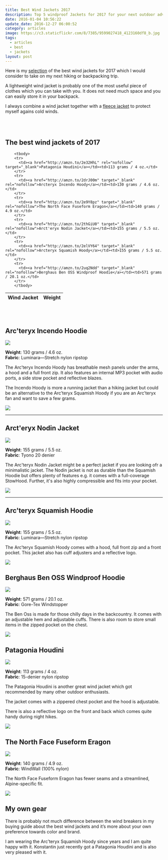 ```yaml
---
title: Best Wind Jackets 2017
description: Top 5 windproof Jackets for 2017 for your next outdoor adventure!
date: 2016-01-04 10:56:22
update_date: 2016-12-27 06:00:52
category: articles
image: https://c3.staticflickr.com/8/7385/9599027418_4123160df8_b.jpg
tags:
  - articles
  - best
  - jackets
layout: post
---
```

Here is my [selection](#the-best-wind-jackets-of-2017) of the best wind jackets for 2017 which I would consider to take on my next hiking or backpacking trip.   

A lightweight wind jacket is probably one of the most useful piece of clothes which you can take with you. It does not need much space and you can easily store it in your backpack.  

I always combine a wind jacket together with a [fleece jacket](http://www.hikeventures.com/best-windjackets/) to protect myself agains cold winds.    

<amp-img src="https://c3.staticflickr.com/8/7385/9599027418_4123160df8_b.jpg" width="992" height="661" alt="best wind jackets for 2017" layout="responsive"></amp-img>   
<br>   
<!--more-->

## The best wind jackets of 2017

<div class="table-responsive">  
<table class="table table-hover table-bordered list_items">  
        <thead>  
             <tr>  
                <th>Wind Jacket</th><th>Weight</th>  
             </tr>  
        </thead>  

        <tbody>  
        <tr>  
          <td><a href="http://amzn.to/2e32HhL" rel="nofollow" target="_blank">Patagonia Houdini</a></td><td>113 grams / 4 oz.</td>  
        </tr>  
        <tr>  
          <td><a href="http://amzn.to/2drJ00m" target="_blank" rel="nofollow">Arcteryx Incendo Hoody</a></td><td>130 grams / 4.6 oz.</td>  
        </tr>  
        <tr>  
          <td><a href="http://amzn.to/2e9Y8pz" target="_blank" rel="nofollow">The North Face Fuseform Eragon</a></td><td>140 grams / 4.9 oz.</td>  
        </tr>  
        <tr>  
          <td><a href="http://amzn.to/2thGiU0" target="_blank" rel="nofollow">Arct'eryx Nodin Jacket</a></td><td>155 grams / 5.5 oz.</td>  
        </tr>  
        <tr>  
          <td><a href="http://amzn.to/2elVY64" target="_blank" rel="nofollow">Arcteryx Squamish Hoody</a></td><td>155 grams / 5.5 oz.</td>  
        </tr>
        <tr>  
          <td><a href="http://amzn.to/2uq2Ndd" target="_blank" rel="nofollow">Berghaus Ben OSS Windproof Hoodie</a></td><td>571 grams / 20.1 oz.</td>  
        </tr>  
        </tbody>  
</table>  
</div>
<br>
<script src="//z-na.amazon-adsystem.com/widgets/onejs?MarketPlace=US&adInstanceId=cc781bfd-577f-4efb-9da6-75cb9fc7d1c2"></script>
<br>

## Arc'teryx Incendo Hoodie

<a rel="nofollow" href="http://www.amazon.com/gp/product/B00GW7ZHG2/ref=as_li_tl?ie=UTF8&camp=1789&creative=9325&creativeASIN=B00GW7ZHG2&linkCode=as2&tag=hikeve-20&linkId=TRAIMP6VVV2WPE4A"><img border="0" src="http://ws-na.amazon-adsystem.com/widgets/q?_encoding=UTF8&ASIN=B00GW7ZHG2&Format=_SL250_&ID=AsinImage&MarketPlace=US&ServiceVersion=20070822&WS=1&tag=hikeve-20" ></a><img src="http://ir-na.amazon-adsystem.com/e/ir?t=hikeve-20&l=as2&o=1&a=B00GW7ZHG2" width="1" height="1" border="0" alt="Arcteryx Incendo Hoody" style="border:none !important; margin:0px !important;" />  

**Weight**: 130 grams / 4.6 oz.  
**Fabric**: Luminara—Stretch nylon ripstop  

The Arc’teryx Incendo Hoody has breathable mesh panels under the arms, a hood and a full front zip. It also features an internal MP3 pocket with audio ports, a side stow pocket and reflective blazes.   

The Incendo Hoody is more a running jacket than a hiking jacket but could be an alternative to the Arc’teryx Squamish Hoody if you are an Arc’teryx fan and want to save a few grams.  

<a href="http://amzn.to/2drJ00m" target="_blank" rel="nofollow"><img src="http://www.hikeventures.com/buy.gif"></a>

---

## Arct'eryx Nodin Jacket

<a rel="nofollow" href="https://www.amazon.com/ArcTeryx-Nodin-Jacket-Nocturne-Large/dp/B01GFMSN46/ref=as_li_ss_il?ie=UTF8&qid=1500536985&sr=8-1&keywords=NODIN+JACKET&linkCode=li3&tag=hikeve-20&linkId=2ddcd97b8a22ddb01c14ca771671187d" target="_blank"><img border="0" src="//ws-na.amazon-adsystem.com/widgets/q?_encoding=UTF8&ASIN=B01GFMSN46&Format=_SL250_&ID=AsinImage&MarketPlace=US&ServiceVersion=20070822&WS=1&tag=hikeve-20" ></a><img src="https://ir-na.amazon-adsystem.com/e/ir?t=hikeve-20&l=li3&o=1&a=B01GFMSN46" width="1" height="1" border="0" alt="" style="border:none !important; margin:0px !important;" />

**Weight**: 155 grams / 5.5 oz.  
**Fabric**: Tyono 20 denier

The Arc'teryx Nodin Jacket might be a perfect jacket if you are looking ofr a minimalistic jacket. The Nodin jacket is not as durable than the Squamish Hoodie but offers plenty of features e.g. it comes with a full-coverage StowHood. Further, it's also highly compressible and fits into your pocket.

<a href="http://amzn.to/2thLAin" target="_blank" rel="nofollow"><img src="http://www.hikeventures.com/buy.gif"></a>

---

## Arc'teryx Squamish Hoodie

<a rel="nofollow" href="http://www.amazon.com/gp/product/B00G9HPWU6/ref=as_li_tl?ie=UTF8&camp=1789&creative=9325&creativeASIN=B00G9HPWU6&linkCode=as2&tag=hikeve-20&linkId=BWQUNX6BXF6UDSMC"><img border="0" src="http://ws-na.amazon-adsystem.com/widgets/q?_encoding=UTF8&ASIN=B00G9HPWU6&Format=_SL250_&ID=AsinImage&MarketPlace=US&ServiceVersion=20070822&WS=1&tag=hikeve-20" ></a><img src="http://ir-na.amazon-adsystem.com/e/ir?t=hikeve-20&l=as2&o=1&a=B00G9HPWU6" width="1" height="1" border="0" alt="Arcteryx Squamish Hoody" style="border:none !important; margin:0px !important;" />  

**Weight**: 155 grams / 5.5 oz.  
**Fabric**: Luminara—Stretch nylon ripstop  

The Arc’teryx Squamish Hoody comes with a hood, full front zip and a front pocket. This jacket also has cuff adjusters and a reflective logo.  

<a href="http://amzn.to/2elVY64" target="_blank" rel="nofollow"><img src="http://www.hikeventures.com/buy.gif"></a>

## Berghaus Ben OSS Windproof Hoodie

<a rel="nofollow" href="https://www.amazon.com/Berghaus-Fleece-Hooded-Jacket-Poseidon/dp/B01N7WNY4I/ref=as_li_ss_il?ie=UTF8&qid=1500273351&sr=8-30&keywords=berghaus&linkCode=li3&tag=hikeve-20&linkId=0db6066019ee59868c5cab8c5d5358ee" target="_blank"><img border="0" src="//ws-na.amazon-adsystem.com/widgets/q?_encoding=UTF8&ASIN=B01N7WNY4I&Format=_SL250_&ID=AsinImage&MarketPlace=US&ServiceVersion=20070822&WS=1&tag=hikeve-20" ></a><img src="https://ir-na.amazon-adsystem.com/e/ir?t=hikeve-20&l=li3&o=1&a=B01N7WNY4I" width="1" height="1" border="0" alt="" style="border:none !important; margin:0px !important;" />

**Weight**: 571 grams / 20.1 oz.  
**Fabric**: Gore-Tex Windstopper

The Ben Oss is made for those chilly days in the backcountry. It comes with an adjustable hem and adjustable cuffs. There is also room to store small items in the zipped pocket on the chest.

<a href="http://amzn.to/2uq2Ndd" target="_blank" rel="nofollow"><img src="http://www.hikeventures.com/buy.gif"></a>

## Patagonia Houdini

<a  href="http://www.amazon.com/gp/product/B01ANCS38K/ref=as_li_tl?ie=UTF8&camp=1789&creative=9325&creativeASIN=B01ANCS38K&linkCode=as2&tag=hikeve-20&linkId=BOE3T2FI3DGVW7LR" rel="nofollow"><img border="0" src="http://ws-na.amazon-adsystem.com/widgets/q?_encoding=UTF8&ASIN=B01ANCS38K&Format=_SL250_&ID=AsinImage&MarketPlace=US&ServiceVersion=20070822&WS=1&tag=hikeve-20" ></a><img src="http://ir-na.amazon-adsystem.com/e/ir?t=hikeve-20&l=as2&o=1&a=B01ANCS38K" width="1" height="1" border="0" alt="Patagonia Houdini" style="border:none !important; margin:0px !important;" />  

**Weight**: 113 grams / 4 oz.  
**Fabric**: 15-denier nylon ripstop  

The Patagonia Houdini is another great wind jacket which got recommended by many other outdoor enthusiasts.   

The jacket comes with a zippered chest pocket and the hood is adjustable.   

There is also a reflective logo on the front and back which comes quite handy during night hikes.  

<a href="http://amzn.to/2e32HhL" target="_blank" rel="nofollow"><img src="http://www.hikeventures.com/buy.gif"></a>

## The North Face Fuseform Eragon

<a  href="http://www.amazon.com/gp/product/B015940COK/ref=as_li_tl?ie=UTF8&camp=1789&creative=9325&creativeASIN=B015940COK&linkCode=as2&tag=hikeve-20&linkId=BJU5MZ2MPTNXIRPE"><img border="0" src="http://ws-na.amazon-adsystem.com/widgets/q?_encoding=UTF8&ASIN=B015940COK&Format=_SL250_&ID=AsinImage&MarketPlace=US&ServiceVersion=20070822&WS=1&tag=hikeve-20" ></a><img src="http://ir-na.amazon-adsystem.com/e/ir?t=hikeve-20&l=as2&o=1&a=B015940COK" width="1" height="1" border="0" alt="The North Face Fuseform Eragon" style="border:none !important; margin:0px !important;" />  

**Weight**: 140 grams / 4.9 oz.  
**Fabric**: WindWall (100% nylon)  

The North Face Fuseform Eragon has fewer seams and a streamlined, Alpine-specific fit.  

<a href="http://amzn.to/2e9Y8pz" target="_blank" rel="nofollow"><img src="http://www.hikeventures.com/buy.gif"></a>

## My own gear

There is probably not much difference between the wind breakers in my buying guide about the best wind jackets and it’s more about your own preference towards color and brand.   

I am wearing the Arc’teryx Squamish Hoody since years and I am quite happy with it. Konstantin just recently got a Patagonia Houdini and is also very pleased with it.
